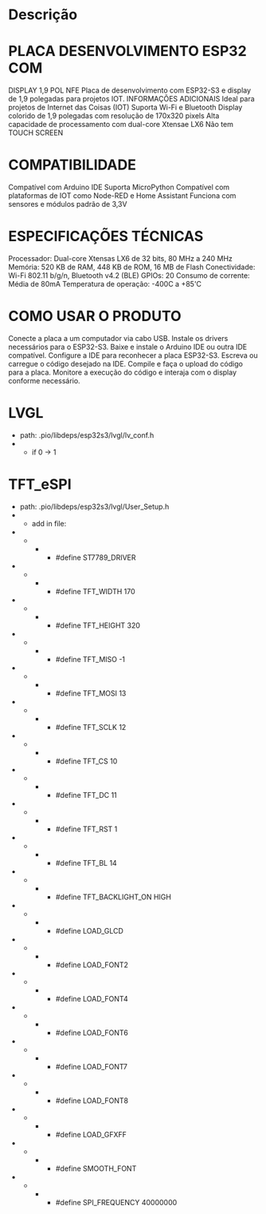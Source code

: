 # Descrição

# PLACA DESENVOLVIMENTO ESP32 COM
DISPLAY 1,9 POL NFE
Placa de desenvolvimento com ESP32-S3 e
display de 1,9 polegadas para projetos IOT.
INFORMAÇÕES ADICIONAIS
Ideal para projetos de Internet das Coisas (IOT)
Suporta Wi-Fi e Bluetooth
Display colorido de 1,9 polegadas com
resolução de 170x320 pixels
Alta capacidade de processamento com
dual-core Xtensae LX6
Não tem TOUCH SCREEN

# COMPATIBILIDADE
Compatível com Arduino IDE
Suporta MicroPython
Compatível com plataformas de IOT como
Node-RED e Home Assistant
Funciona com sensores e módulos padrão de
3,3V

# ESPECIFICAÇÕES TÉCNICAS
Processador: Dual-core Xtensas LX6 de 32
bits, 80 MHz a 240 MHz
Memória: 520 KB de RAM, 448 KB de ROM, 16
MB de Flash
Conectividade: Wi-Fi 802.11 b/g/n, Bluetooth
v4.2 (BLE)
GPIOs: 20
Consumo de corrente: Média de 80mA
Temperatura de operação: -400C a +85'C

# COMO USAR O PRODUTO
Conecte a placa a um computador via cabo
USB.
Instale os drivers necessários para o ESP32-S3.
Baixe e instale o Arduino IDE ou outra IDE
compatível.
Configure a IDE para reconhecer a placa
ESP32-S3.
Escreva ou carregue o código desejado na IDE.
Compile e faça o upload do código para a
placa.
Monitore a execução do código e interaja com
o display conforme necessário.


# LVGL
- path: .pio/libdeps/esp32s3/lvgl/lv_conf.h
- - if 0 -> 1

# TFT_eSPI
- path: .pio/libdeps/esp32s3/lvgl/User_Setup.h
- - add in file:
- - - - #define ST7789_DRIVER
- - - - #define TFT_WIDTH 170
- - - - #define TFT_HEIGHT 320
- - - - #define TFT_MISO -1
- - - - #define TFT_MOSI 13
- - - - #define TFT_SCLK 12
- - - - #define TFT_CS 10
- - - - #define TFT_DC 11
- - - - #define TFT_RST 1
- - - - #define TFT_BL 14
- - - - #define TFT_BACKLIGHT_ON HIGH
- - - - #define LOAD_GLCD
- - - - #define LOAD_FONT2
- - - - #define LOAD_FONT4
- - - - #define LOAD_FONT6
- - - - #define LOAD_FONT7
- - - - #define LOAD_FONT8
- - - - #define LOAD_GFXFF
- - - - #define SMOOTH_FONT
- - - - #define SPI_FREQUENCY 40000000